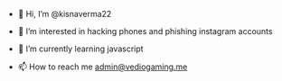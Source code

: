- 👋 Hi, I’m @kisnaverma22
- 👀 I’m interested in hacking phones and phishing instagram accounts
- 🌱 I’m currently learning javascript

- 📫 How to reach me admin@vediogaming.me

<!---
kisnaverma22/kisnaverma22 is a ✨ special ✨ repository because its `README.md` (this file) appears on your GitHub profile.
You can click the Preview link to take a look at your changes.
--->
